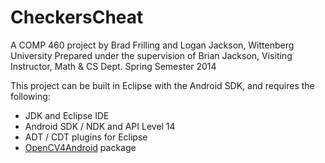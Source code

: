 CheckersCheat
=============

A COMP 460 project by Brad Frilling and Logan Jackson, Wittenberg University
Prepared under the supervision of Brian Jackson, Visiting Instructor, Math & CS Dept.
Spring Semester 2014

This project can be built in Eclipse with the Android SDK, and requires the following:

* JDK and Eclipse IDE
* Android SDK / NDK and API Level 14
* ADT / CDT plugins for Eclipse
* [OpenCV4Android](http://docs.opencv.org/doc/tutorials/introduction/android_binary_package/O4A_SDK.html) package
